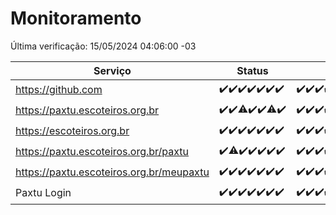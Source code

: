 # Monitoramento

Última verificação: 15/05/2024 04:06:00 -03

|Serviço|Status|Últimas 24h|
|---|---|---|
|https://github.com|<span title="2024-05-08: OK=24">✔️</span><span title="2024-05-09: OK=24">✔️</span><span title="2024-05-10: OK=24">✔️</span><span title="2024-05-11: OK=24">✔️</span><span title="2024-05-12: OK=24">✔️</span><span title="2024-05-13: OK=24">✔️</span><span title="2024-05-14: OK=7">✔️</span>|<span title="14/05/2024 04:07:00 -03 : 200">✔️</span><span title="14/05/2024 05:10:00 -03 : 200">✔️</span><span title="14/05/2024 06:07:00 -03 : 200">✔️</span><span title="14/05/2024 07:08:00 -03 : 200">✔️</span><span title="14/05/2024 08:04:00 -03 : 200">✔️</span><span title="14/05/2024 09:12:00 -03 : 200">✔️</span><span title="14/05/2024 10:08:00 -03 : 200">✔️</span><span title="14/05/2024 11:06:00 -03 : 200">✔️</span><span title="14/05/2024 12:08:00 -03 : 200">✔️</span><span title="14/05/2024 13:08:00 -03 : 200">✔️</span><span title="14/05/2024 14:05:00 -03 : 200">✔️</span><span title="14/05/2024 15:08:00 -03 : 200">✔️</span><span title="14/05/2024 16:03:00 -03 : 200">✔️</span><span title="14/05/2024 17:08:00 -03 : 200">✔️</span><span title="14/05/2024 18:05:00 -03 : 200">✔️</span><span title="14/05/2024 19:07:00 -03 : 200">✔️</span><span title="14/05/2024 20:06:00 -03 : 200">✔️</span><span title="14/05/2024 21:31:00 -03 : 200">✔️</span><span title="14/05/2024 22:52:00 -03 : 200">✔️</span><span title="14/05/2024 23:24:00 -03 : 200">✔️</span><span title="15/05/2024 00:09:00 -03 : 200">✔️</span><span title="15/05/2024 01:08:00 -03 : 200">✔️</span><span title="15/05/2024 02:07:00 -03 : 200">✔️</span><span title="15/05/2024 03:09:00 -03 : 200">✔️</span><span title="15/05/2024 04:06:00 -03 : 200">✔️</span>|
|https://paxtu.escoteiros.org.br|<span title="2024-05-08: OK=24">✔️</span><span title="2024-05-09: OK=24">✔️</span><span title="2024-05-10: OK=23, Falhas=1">⚠️</span><span title="2024-05-11: OK=24">✔️</span><span title="2024-05-12: OK=24">✔️</span><span title="2024-05-13: OK=23, Falhas=1">⚠️</span><span title="2024-05-14: OK=7">✔️</span>|<span title="14/05/2024 04:07:00 -03 : 200">✔️</span><span title="14/05/2024 05:10:00 -03 : 200">✔️</span><span title="14/05/2024 06:07:00 -03 : 200">✔️</span><span title="14/05/2024 07:08:00 -03 : 200">✔️</span><span title="14/05/2024 08:04:00 -03 : 200">✔️</span><span title="14/05/2024 09:12:00 -03 : 200">✔️</span><span title="14/05/2024 10:08:00 -03 : 200">✔️</span><span title="14/05/2024 11:06:00 -03 : 200">✔️</span><span title="14/05/2024 12:08:00 -03 : 200">✔️</span><span title="14/05/2024 13:08:00 -03 : 200">✔️</span><span title="14/05/2024 14:05:00 -03 : 200">✔️</span><span title="14/05/2024 15:08:00 -03 : 200">✔️</span><span title="14/05/2024 16:03:00 -03 : 200">✔️</span><span title="14/05/2024 17:08:00 -03 : 200">✔️</span><span title="14/05/2024 18:05:00 -03 : 200">✔️</span><span title="14/05/2024 19:07:00 -03 : 200">✔️</span><span title="14/05/2024 20:06:00 -03 : 200">✔️</span><span title="14/05/2024 21:31:00 -03 : 200">✔️</span><span title="14/05/2024 22:52:00 -03 : 200">✔️</span><span title="14/05/2024 23:24:00 -03 : 200">✔️</span><span title="15/05/2024 00:09:00 -03 : 200">✔️</span><span title="15/05/2024 01:08:00 -03 : 200">✔️</span><span title="15/05/2024 02:07:00 -03 : 200">✔️</span><span title="15/05/2024 03:09:00 -03 : 200">✔️</span><span title="15/05/2024 04:06:00 -03 : 200">✔️</span>|
|https://escoteiros.org.br|<span title="2024-05-08: OK=24">✔️</span><span title="2024-05-09: OK=24">✔️</span><span title="2024-05-10: OK=24">✔️</span><span title="2024-05-11: OK=24">✔️</span><span title="2024-05-12: OK=24">✔️</span><span title="2024-05-13: OK=24">✔️</span><span title="2024-05-14: OK=7">✔️</span>|<span title="14/05/2024 04:07:00 -03 : 200">✔️</span><span title="14/05/2024 05:10:00 -03 : 200">✔️</span><span title="14/05/2024 06:07:00 -03 : 200">✔️</span><span title="14/05/2024 07:08:00 -03 : 200">✔️</span><span title="14/05/2024 08:04:00 -03 : 200">✔️</span><span title="14/05/2024 09:12:00 -03 : 200">✔️</span><span title="14/05/2024 10:08:00 -03 : 200">✔️</span><span title="14/05/2024 11:06:00 -03 : 200">✔️</span><span title="14/05/2024 12:08:00 -03 : 200">✔️</span><span title="14/05/2024 13:08:00 -03 : 200">✔️</span><span title="14/05/2024 14:05:00 -03 : 200">✔️</span><span title="14/05/2024 15:08:00 -03 : 200">✔️</span><span title="14/05/2024 16:03:00 -03 : 200">✔️</span><span title="14/05/2024 17:08:00 -03 : 200">✔️</span><span title="14/05/2024 18:05:00 -03 : 200">✔️</span><span title="14/05/2024 19:07:00 -03 : 200">✔️</span><span title="14/05/2024 20:06:00 -03 : 200">✔️</span><span title="14/05/2024 21:31:00 -03 : 200">✔️</span><span title="14/05/2024 22:52:00 -03 : 200">✔️</span><span title="14/05/2024 23:24:00 -03 : 200">✔️</span><span title="15/05/2024 00:09:00 -03 : 200">✔️</span><span title="15/05/2024 01:08:00 -03 : 200">✔️</span><span title="15/05/2024 02:07:00 -03 : 200">✔️</span><span title="15/05/2024 03:09:00 -03 : 200">✔️</span><span title="15/05/2024 04:06:00 -03 : 200">✔️</span>|
|https://paxtu.escoteiros.org.br/paxtu|<span title="2024-05-08: OK=24">✔️</span><span title="2024-05-09: OK=23, Falhas=1">⚠️</span><span title="2024-05-10: OK=24">✔️</span><span title="2024-05-11: OK=24">✔️</span><span title="2024-05-12: OK=24">✔️</span><span title="2024-05-13: OK=24">✔️</span><span title="2024-05-14: OK=7">✔️</span>|<span title="14/05/2024 04:07:00 -03 : 200">✔️</span><span title="14/05/2024 05:10:00 -03 : 200">✔️</span><span title="14/05/2024 06:07:00 -03 : 200">✔️</span><span title="14/05/2024 07:08:00 -03 : 200">✔️</span><span title="14/05/2024 08:05:00 -03 : 200">✔️</span><span title="14/05/2024 09:12:00 -03 : 200">✔️</span><span title="14/05/2024 10:08:00 -03 : 200">✔️</span><span title="14/05/2024 11:06:00 -03 : 200">✔️</span><span title="14/05/2024 12:08:00 -03 : 200">✔️</span><span title="14/05/2024 13:08:00 -03 : 200">✔️</span><span title="14/05/2024 14:05:00 -03 : 200">✔️</span><span title="14/05/2024 15:08:00 -03 : 200">✔️</span><span title="14/05/2024 16:03:00 -03 : 200">✔️</span><span title="14/05/2024 17:08:00 -03 : 200">✔️</span><span title="14/05/2024 18:05:00 -03 : 200">✔️</span><span title="14/05/2024 19:07:00 -03 : 200">✔️</span><span title="14/05/2024 20:06:00 -03 : 200">✔️</span><span title="14/05/2024 21:31:00 -03 : 200">✔️</span><span title="14/05/2024 22:52:00 -03 : 200">✔️</span><span title="14/05/2024 23:24:00 -03 : 200">✔️</span><span title="15/05/2024 00:09:00 -03 : 200">✔️</span><span title="15/05/2024 01:08:00 -03 : 200">✔️</span><span title="15/05/2024 02:07:00 -03 : 200">✔️</span><span title="15/05/2024 03:09:00 -03 : 200">✔️</span><span title="15/05/2024 04:06:00 -03 : 200">✔️</span>|
|https://paxtu.escoteiros.org.br/meupaxtu|<span title="2024-05-08: OK=24">✔️</span><span title="2024-05-09: OK=24">✔️</span><span title="2024-05-10: OK=24">✔️</span><span title="2024-05-11: OK=24">✔️</span><span title="2024-05-12: OK=24">✔️</span><span title="2024-05-13: OK=24">✔️</span><span title="2024-05-14: OK=7">✔️</span>|<span title="14/05/2024 04:07:00 -03 : 200">✔️</span><span title="14/05/2024 05:10:00 -03 : 200">✔️</span><span title="14/05/2024 06:07:00 -03 : 200">✔️</span><span title="14/05/2024 07:08:00 -03 : 200">✔️</span><span title="14/05/2024 08:05:00 -03 : 200">✔️</span><span title="14/05/2024 09:12:00 -03 : 200">✔️</span><span title="14/05/2024 10:08:00 -03 : 200">✔️</span><span title="14/05/2024 11:06:00 -03 : 200">✔️</span><span title="14/05/2024 12:08:00 -03 : 200">✔️</span><span title="14/05/2024 13:08:00 -03 : 200">✔️</span><span title="14/05/2024 14:05:00 -03 : 200">✔️</span><span title="14/05/2024 15:08:00 -03 : 200">✔️</span><span title="14/05/2024 16:03:00 -03 : 200">✔️</span><span title="14/05/2024 17:08:00 -03 : 200">✔️</span><span title="14/05/2024 18:05:00 -03 : 200">✔️</span><span title="14/05/2024 19:07:00 -03 : 200">✔️</span><span title="14/05/2024 20:06:00 -03 : 200">✔️</span><span title="14/05/2024 21:31:00 -03 : 200">✔️</span><span title="14/05/2024 22:52:00 -03 : 200">✔️</span><span title="14/05/2024 23:24:00 -03 : 200">✔️</span><span title="15/05/2024 00:09:00 -03 : 200">✔️</span><span title="15/05/2024 01:08:00 -03 : 200">✔️</span><span title="15/05/2024 02:07:00 -03 : 200">✔️</span><span title="15/05/2024 03:09:00 -03 : 200">✔️</span><span title="15/05/2024 04:06:00 -03 : 200">✔️</span>|
|Paxtu Login|<span title="2024-05-08: OK=24">✔️</span><span title="2024-05-09: OK=24">✔️</span><span title="2024-05-10: OK=24">✔️</span><span title="2024-05-11: OK=24">✔️</span><span title="2024-05-12: OK=24">✔️</span><span title="2024-05-13: OK=24">✔️</span><span title="2024-05-14: OK=7">✔️</span>|<span title="14/05/2024 04:07:00 -03 : 200">✔️</span><span title="14/05/2024 05:10:00 -03 : 200">✔️</span><span title="14/05/2024 06:07:00 -03 : 200">✔️</span><span title="14/05/2024 07:08:00 -03 : 200">✔️</span><span title="14/05/2024 08:05:00 -03 : 200">✔️</span><span title="14/05/2024 09:12:00 -03 : 200">✔️</span><span title="14/05/2024 10:08:00 -03 : 200">✔️</span><span title="14/05/2024 11:06:00 -03 : 200">✔️</span><span title="14/05/2024 12:08:00 -03 : 200">✔️</span><span title="14/05/2024 13:08:00 -03 : 200">✔️</span><span title="14/05/2024 14:05:00 -03 : 200">✔️</span><span title="14/05/2024 15:08:00 -03 : 200">✔️</span><span title="14/05/2024 16:03:00 -03 : 200">✔️</span><span title="14/05/2024 17:08:00 -03 : 200">✔️</span><span title="14/05/2024 18:05:00 -03 : 200">✔️</span><span title="14/05/2024 19:07:00 -03 : 200">✔️</span><span title="14/05/2024 20:06:00 -03 : 200">✔️</span><span title="14/05/2024 21:31:00 -03 : 200">✔️</span><span title="14/05/2024 22:52:00 -03 : 200">✔️</span><span title="14/05/2024 23:24:00 -03 : 200">✔️</span><span title="15/05/2024 00:09:00 -03 : 200">✔️</span><span title="15/05/2024 01:08:00 -03 : 200">✔️</span><span title="15/05/2024 02:07:00 -03 : 200">✔️</span><span title="15/05/2024 03:09:00 -03 : 200">✔️</span><span title="15/05/2024 04:06:00 -03 : 200">✔️</span>|

